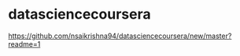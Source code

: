 datasciencecoursera
===================

https://github.com/nsaikrishna94/datasciencecoursera/new/master?readme=1
